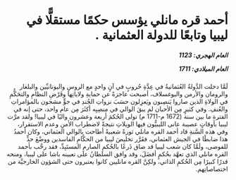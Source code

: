<h1 dir="rtl">أحمد قره مانلي يؤسس حكمًا مستقلًّا في ليبيا وتابعًا للدولة العثمانية .</h1>

<h5 dir="rtl">العام الهجري:  1123

العام الميلادي: 1711

</h5>

<p dir="rtl">لَمَّا دخلت الدَّولةُ العُثمانيةُ في عِدَّةِ حُروبٍ في آنٍ واحدٍ مع الروسِ واليونانيِّين والبلغار والرومان والأرمن واليوغسلاف، أصبحت عاجزةً عن حمايةِ ولاياتِها وفَرْضِ النظامِ والتحَكُّمِ في الولاةِ الذين صاروا يَنصِبون ويَعزِلون حسَبَ نزواتِ الجُندِ في جوٍّ مشحون بالمؤامراتِ والعُنفِ. وفي كثيرٍ مِن الأحيان لم يبقَ الوالي في منصِبِه أكثَرَ مِن عام واحد، حتى إنه في الفترة ما بين سنة (1672 م-1711 م) تولى الحُكمَ أربعة وعشرون واليًا في ليبيا! ولقد مرَّت ليبيا بأوقاتٍ عصيبة عانى الليبيُّون فيها الويلاتِ نتيجةً لاضطراب الأمنِ وعدم الاستقرار، وفي هذه السَّنةِ قاد أحمد القره مانلي ثورةً شعبيةً أطاحت بالوالي العثماني، وكان أحمدُ هذا ضابطًا في الجيش العثماني، فقَرَّر تخليصَ ليبيا من الحكَّامِ الفاسدين ووضْعَ حدٍّ للفوضى، ولَمَّا كان شعب ليبيا قد ضاق ذَرعًا بالحُكمِ الصارمِ المستَبِدِّ، فقد رحَّب بأحمد القره مانلي الذي تعهَّد بحُكمٍ أفضَلَ، وقد وافق السلطانُ على تعيينه باشا على ليبيا، ومنحه قدرًا كبيرًا مِن الحُكمِ الذاتي، ولكِنَّ القره مانليين كانوا يعتبرون حتى الشؤون الخارجيَّة من اختصاصاتِهم.</p></br>
